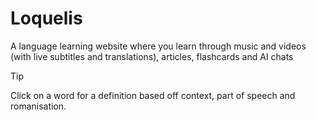# Loquelis
A language learning website where you learn through music and videos (with live subtitles and translations), articles, flashcards and AI chats

> [!TIP]
> Click on a word for a definition based off context, part of speech and romanisation.


